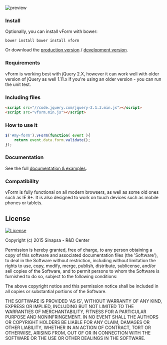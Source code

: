 ![preview](https://raw.githubusercontent.com/sinapsa/vForm/develop/docs/logo.png)


### Install
Optionally, you can install vForm with bower:
```shell
bower install bower install vform
```
Or download the [production version][min] / [development version][max].

[min]: https://raw.githubusercontent.com/sinapsa/vForm/master/dist/vform.min.js
[max]: https://raw.githubusercontent.com/sinapsa/vForm/master/dist/vform.js

### Requirements
vForm is working best with jQuery 2.X, however it can work well with older version of jQuery as well 1.11.x
if you're using an older version - you can run the unit test.

### Including files

```html
<script src="//code.jquery.com/jquery-2.1.3.min.js"></script>
<script src="vform.min.js"></script>
```

### How to use it
```javascript
$('#my-form').vForm(function( event ){
	return event.data.form.validate();
});
```

### Documentation
See the full [documentation & examples][min].

[docs]: http://sinapsa.github.io/vForm/

### Compatibility
vForm is fully functional on all modern browsers, as well as some old ones such as IE 8+. It is also designed to work on touch devices such as mobile phones or tablets.

## License

[![License](http://img.shields.io/badge/License-MIT-blue.svg)](http://opensource.org/licenses/MIT)

Copyright (c) 2015 Sinapsa - R&D Center

Permission is hereby granted, free of charge, to any person obtaining
a copy of this software and associated documentation files (the
'Software'), to deal in the Software without restriction, including
without limitation the rights to use, copy, modify, merge, publish,
distribute, sublicense, and/or sell copies of the Software, and to
permit persons to whom the Software is furnished to do so, subject to
the following conditions:

The above copyright notice and this permission notice shall be
included in all copies or substantial portions of the Software.

THE SOFTWARE IS PROVIDED 'AS IS', WITHOUT WARRANTY OF ANY KIND,
EXPRESS OR IMPLIED, INCLUDING BUT NOT LIMITED TO THE WARRANTIES OF
MERCHANTABILITY, FITNESS FOR A PARTICULAR PURPOSE AND NONINFRINGEMENT.
IN NO EVENT SHALL THE AUTHORS OR COPYRIGHT HOLDERS BE LIABLE FOR ANY
CLAIM, DAMAGES OR OTHER LIABILITY, WHETHER IN AN ACTION OF CONTRACT,
TORT OR OTHERWISE, ARISING FROM, OUT OF OR IN CONNECTION WITH THE
SOFTWARE OR THE USE OR OTHER DEALINGS IN THE SOFTWARE.
